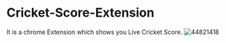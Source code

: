 # Cricket-Score-Extension
It is a chrome Extension which shows you Live Cricket Score.
![44821418](https://github.com/AkashParley/Cricket-Score-Extension/assets/109304070/28782a8e-e88d-4812-94dc-916dc4d2108d)

